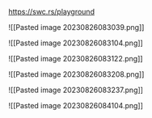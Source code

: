 https://swc.rs/playground

![[Pasted image 20230826083039.png]]

![[Pasted image 20230826083104.png]]

![[Pasted image 20230826083122.png]]

![[Pasted image 20230826083208.png]]

![[Pasted image 20230826083237.png]]


![[Pasted image 20230826084104.png]]

